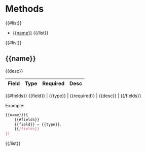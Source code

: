 # Methods

{{#list}}
- [{{name}}](#{{name}})
{{/list}}

{{#list}}
## {{name}}
{{desc}}

Field     | Type     | Required     | Desc     |
--------- | -------- | ------------ | -------- |
{{#fields}}
{{field}} | {{type}} | {{required}} | {{desc}} |
{{/fields}}

Example:
```javascript
{{name}}({
	{{#fields}}
	{{field}} = {{type}},
	{{/fields}}
})
```

{{/list}}
